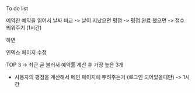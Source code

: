 




To do list


예약한 예약을 읽어서
날짜 비교 -> 날이 지났으면 평점
-> 평점 완료 했으면 -> 점수 띄워주기  (1시간)

하면

인덱스 페이지 수정

TOP 3 -> 최근 글 불러서 예약률 계산 후 가장 높은 3개 

+  사용자의 평점을 계산해서 메인 페이지에 뿌려주는거 (로그인 되어있을때만)  -> 1시간